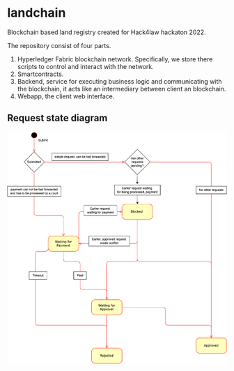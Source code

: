 # landchain

Blockchain based land registry created for Hack4law hackaton 2022.

The repository consist of four parts.
1. Hyperledger Fabric blockchain network. Specifically, we store there scripts to control and interact with the network.
2. Smartcontracts.
3. Backend, service for executing business logic and communicating with the blockchain, it acts like an intermediary between client an blockchain.
4. Webapp, the client web interface.

## Request state diagram

![](img/states-diagram.png)
